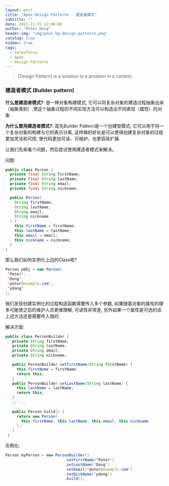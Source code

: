 ```yaml
---
layout: post
title: "Apex Design Patterns - 建造者模式"
subtitle: ""
date: 2021-11-25 12:00:00
author: "Peter Dong"
header-img: "img/post-bg-design-patterns.png"
catalog: true
hidden: true
tags:
  - Salesforce
  - Apex
  - Design Patterns
---
```


> [Design Pattern] is a solution to a problem in a context.

### 建造者模式 (Builder pattern)

**什么是建造者模式?**: 是一种对象构建模式, 它可以将复杂对象的建造过程抽象出来（抽象类别）,使这个抽象过程的不同实现方法可以构造出不同表现（属性）的对象.

**为什么要用建造者模式?**: 首先Builder Pattern是一个创建型模式, 它可以用于将一个复杂对象的构建与它的表示分离, 这样做的好处是可以使得创建复杂对象的过程更加灵活和可控, 使代码更加可读、可维护，也更容易扩展.

让我们先来看个问题，然后尝试使用建造者模式来解决。

问题:

```java
public class Person {
  private final String firstName;
  private final String lastName;
  private final String email;
  private final String nickname;

  public Person(
    String firstName,
    String lastName,
    String email,
    String nickname
  ) {
    this.firstName = firstName;
    this.lastName = lastName;
    this.email = email;
    this.nickname = nickname;
  }
}
```

那么我们如何实例化上边的Class呢?

```java
Person pObj = new Person(
 'Peter',
 'Dong',
 'peter@example.com',
 'pdong'
);
```

我们发现创建实例化的过程构造函数需要传入多个参数, 如果随着对象的属性的增多可能使之后的维护人员更难理解, 可读性非常差, 另外如果一个属性是可选的话上述方法还是需要传入值的.

解决方案:

```java
public class PersonBuilder {
   private String firstName; 
   private String lastName;
   private String email;
   private String nickname; 

   public PersonBuilder setFirstName(String firstName) {
     this.firstName = firstName;
     return this;
   }
   public PersonBuilder setLastName(String lastName) {
     this.lastName = lastName;
     return this;
   }
   // ...
   
   public Person build() {
     return new Person(
       this.firstName, this.lastName, this.email, this.nickname
     );
   }
 }
```

实例化:

```java
Person myPerson = new PersonBuilder()
                          .setFirstName('Peter')
                          .setLastName('Dong')
                          .setEmail('peter@example.com')
                          .setNickName('pdong')
                          .build();
```
